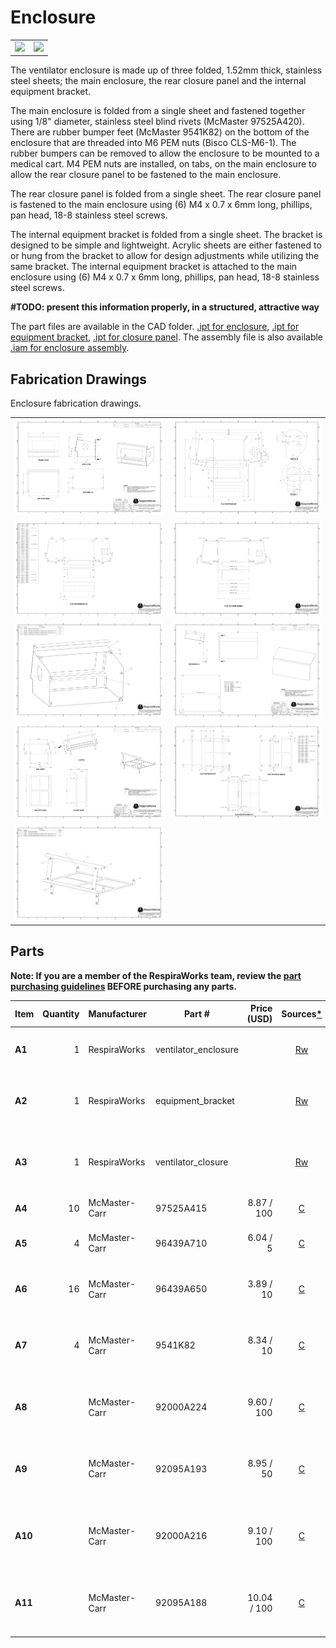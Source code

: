 # Enclosure

|             |     |
:------------------:|:-----------------:|
| ![](images/enclosure_assembled.jpg)  | ![](images/enclosure_exploded.jpg)  |

The ventilator enclosure is made up of three folded, 1.52mm thick, stainless steel sheets; the main enclosure, the rear
closure panel and the internal equipment bracket.

The main enclosure is folded from a single sheet and fastened together using 1/8" diameter, stainless steel blind rivets
(McMaster 97525A420). There are rubber bumper feet (McMaster 9541K82) on the bottom of the enclosure that are threaded
into M6 PEM nuts (Bisco CLS-M6-1). The rubber bumpers can be removed to allow the enclosure to be mounted to a medical
cart. M4 PEM nuts are installed, on tabs, on the main enclosure to allow the rear closure panel to be fastened to the
main enclosure.

The rear closure panel is folded from a single sheet. The rear closure panel is fastened to the main enclosure using
(6) M4 x 0.7 x 6mm long, phillips, pan head, 18-8 stainless steel screws.

The internal equipment bracket is folded from a single sheet. The bracket is designed to be simple and lightweight.
Acrylic sheets are either fastened to or hung from the bracket to allow for design adjustments while utilizing the same
bracket. The internal equipment bracket is attached to the main enclosure using (6) M4 x 0.7 x 6mm long, phillips, pan
head, 18-8 stainless steel screws.

**#TODO: present this information properly, in a structured, attractive way**

The part files are available in the CAD folder. [.ipt for enclosure](CAD/ventilator_enclosure.ipt),
[.ipt for equipment bracket](CAD/equipment_bracket.ipt), [.ipt for closure panel](CAD/ventilator_closure_panel.ipt).
The assembly file is also available [.iam for enclosure assembly](CAD/enclosure_assembly.iam).

## Fabrication Drawings

Enclosure fabrication drawings.

|             |     |
:------------------:|:-----------------:|
| ![](images/fab_drawing_1.png) | ![](images/fab_drawing_2.png) |
| ![](images/fab_drawing_3.png) | ![](images/fab_drawing_4.png) |
| ![](images/fab_drawing_5.png) | ![](images/fab_drawing_6.png) |
| ![](images/fab_drawing_7.png) | ![](images/fab_drawing_8.png) |
| ![](images/fab_drawing_9.png) | |


## Parts

**Note: If you are a member of the RespiraWorks team, review the [part purchasing guidelines][ppg]
BEFORE purchasing any parts.**

[ppg]: ../../purchasing_guidelines.md

| Item  | Quantity | Manufacturer  | Part #                   | Price (USD) | Sources[*][ppg]| Notes |
| ----- |---------:| ------------- | ------------------------ | -----------:|:----------:|:------|
|**A1** | 1        | RespiraWorks  | ventilator_enclosure     |             | [Rw][a1rw]   | Ventilator enclosure, bent sheet metal |
|**A2** | 1        | RespiraWorks  | equipment_bracket        |             | [Rw][a2rw]   | Ventilator equipment bracket, bent sheet metal |
|**A3** | 1        | RespiraWorks  | ventilator_closure       |             | [Rw][a3rw]   | Ventilator closure (back panel), bent sheet metal |
|**A4** | 10       | McMaster-Carr | 97525A415                | 8.87 / 100  | [C][a4mcmc]  | 1/8" blind rivets |
|**A5** | 4        | McMaster-Carr | 96439A710                | 6.04 / 5    | [C][a5mcmc]  | M6 self-clinching / press-fit nut |
|**A6** | 16       | McMaster-Carr | 96439A650                | 3.89 / 10   | [C][a6mcmc]  | M4 self-clinching / press-fit nut |
|**A7** | 4        | McMaster-Carr | 9541K82                  | 8.34 / 10   | [C][a7mcmc]  | M6 threaded-stud bumper, used as feet |
|**A8** |          | McMaster-Carr | 92000A224                | 9.60 / 100  | [C][a8mcmc]  | M4 x 14mm screws, phillips drive |
|**A9** |          | McMaster-Carr | 92095A193                | 8.95 / 50   | [C][a9mcmc]  | M4 x 14mm screws, hex drive, **alternate to A8** |
|**A10**|          | McMaster-Carr | 92000A216                | 9.10 / 100  | [C][a10mcmc] | M4 x 6mm screws, pan head, phillips drive |
|**A11**|          | McMaster-Carr | 92095A188                | 10.04 / 100 | [C][a11mcmc] | M4 x 6mm screws, hex drive, **alternate to A10** |

[a1rw]:   #fabrication-drawings
[a2rw]:   #fabrication-drawings
[a3rw]:   #fabrication-drawings
[a4mcmc]: https://www.mcmaster.com/97525A415/
[a5mcmc]: https://www.mcmaster.com/96439A710/
[a6mcmc]: https://www.mcmaster.com/96439A650/
[a7mcmc]: https://www.mcmaster.com/9541K82/
[a8mcmc]: https://www.mcmaster.com/92000A224/
[a9mcmc]: https://www.mcmaster.com/92095A193/
[a10mcmc]: https://www.mcmaster.com/92000A216/
[a11mcmc]: https://www.mcmaster.com/92095A188/
